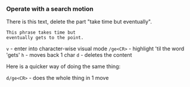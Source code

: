 ### Operate with a search motion

There is this text, delete the part "take time but eventually".

```
This phrase takes time but
eventually gets to the point.
```

`v` - enter into character-wise visual mode
`/ge<CR>` - highlight 'til the word 'gets'
`h` - moves back 1 char
`d` - deletes the content

Here is a quicker way of doing the same thing:

`d/ge<CR>` - does the whole thing in 1 move
